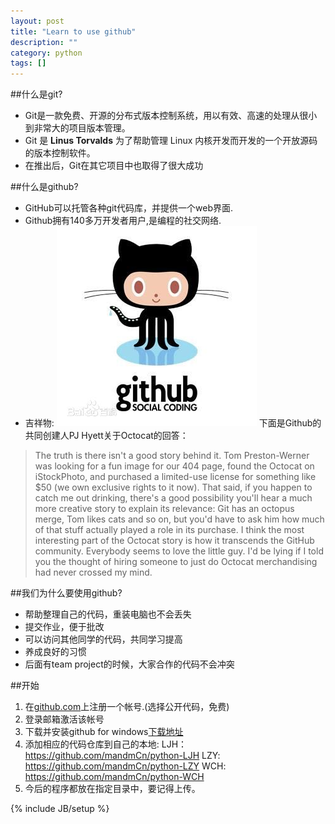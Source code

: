 ```yaml
---
layout: post
title: "Learn to use github"
description: ""
category: python
tags: []
---
```

##什么是git?
* Git是一款免费、开源的分布式版本控制系统，用以有效、高速的处理从很小到非常大的项目版本管理。
* Git 是 **Linus Torvalds** 为了帮助管理 Linux 内核开发而开发的一个开放源码的版本控制软件。
* 在推出后，Git在其它项目中也取得了很大成功

##什么是github?
* GitHub可以托管各种git代码库，并提供一个web界面.
* Github拥有140多万开发者用户,是编程的社交网络.
* 吉祥物: ![octocat](octocat.jpg)
下面是Github的共同创建人PJ Hyett关于Octocat的回答：

>The truth is there isn't a good story behind it. Tom Preston-Werner was looking for a fun image for our 404 page, found the Octocat on iStockPhoto, and purchased a limited-use license for something like $50 (we own exclusive rights to it now).
>That said, if you happen to catch me out drinking, there's a good possibility you'll hear a much more creative story to explain its relevance: Git has an octopus merge, Tom likes cats and so on, but you'd have to ask him how much of that stuff actually played a role in its purchase.
>I think the most interesting part of the Octocat story is how it transcends the GitHub community. Everybody seems to love the little guy. I'd be lying if I told you the thought of hiring someone to just do Octocat merchandising had never crossed my mind.

##我们为什么要使用github?
* 帮助整理自己的代码，重装电脑也不会丢失
* 提交作业，便于批改
* 可以访问其他同学的代码，共同学习提高
* 养成良好的习惯
* 后面有team project的时候，大家合作的代码不会冲突

##开始
1. 在[github.com](https://github.com/)上注册一个帐号.(选择公开代码，免费)
2. 登录邮箱激活该帐号
3. 下载并安装github for windows[下载地址](https://windows.github.com/)
4. 添加相应的代码仓库到自己的本地:
LJH：https://github.com/mandmCn/python-LJH
LZY: https://github.com/mandmCn/python-LZY
WCH: https://github.com/mandmCn/python-WCH
5. 今后的程序都放在指定目录中，要记得上传。


{% include JB/setup %}
